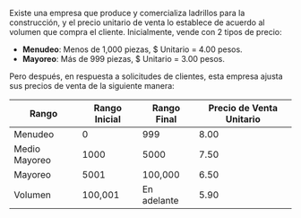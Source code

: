 Existe una empresa que produce y comercializa ladrillos para la construcción, y el precio unitario de venta lo establece de acuerdo al volumen que compra el cliente. Inicialmente, vende con 2 tipos de precio:

- **Menudeo**: Menos de 1,000 piezas, $ Unitario = 4.00 pesos.
- **Mayoreo**: Más de 999 piezas, $ Unitario = 3.00 pesos.

Pero después, en respuesta a solicitudes de clientes, esta empresa ajusta sus precios de venta de la siguiente manera:

| Rango         | Rango Inicial | Rango Final | Precio de Venta Unitario |
|---------------|---------------|-------------|--------------------------|
| Menudeo       | 0             | 999         | 8.00                     |
| Medio Mayoreo | 1000          | 5000        | 7.50                     |
| Mayoreo       | 5001          | 100,000     | 6.50                     |
| Volumen       | 100,001       | En adelante | 5.90                     |
